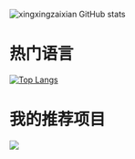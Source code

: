 ![xingxingzaixian GitHub stats](https://github-readme-stats.vercel.app/api?username=xingxingzaixian&show_icons=true&theme=radical&show_owner=true&hide_title=true)

# 热门语言
[![Top Langs](https://github-readme-stats.vercel.app/api/top-langs/?username=xingxingzaixian&hide=c,c%2B%2B,java,jupyter%20notebook,objective-c,objective-c%2B%2B,ruby)](https://github.com/anuraghazra/github-readme-stats)

# 我的推荐项目
<a href="https://github.com/xingxingzaixian/FastAPI-MySQL-Tortoise-Casbin">
  <img align="center" src="https://github-readme-stats.vercel.app/api/pin/?username=xingxingzaixian&repo=FastAPI-MySQL-Tortoise-Casbin" />
</a>
